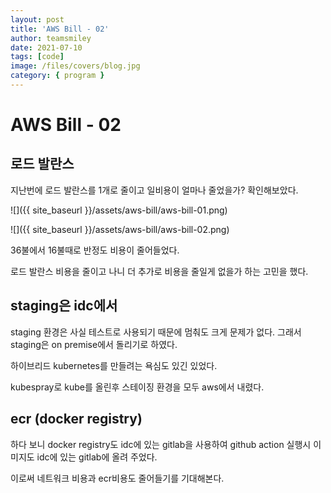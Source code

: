 ```yaml
---
layout: post
title: 'AWS Bill - 02'
author: teamsmiley
date: 2021-07-10
tags: [code]
image: /files/covers/blog.jpg
category: { program }
---
```


# AWS Bill - 02

## 로드 발란스

지난번에 로드 발란스를 1개로 줄이고 일비용이 얼마나 줄었을가? 확인해보았다.

![]({{ site_baseurl }}/assets/aws-bill/aws-bill-01.png)

![]({{ site_baseurl }}/assets/aws-bill/aws-bill-02.png)

36불에서 16불때로 반정도 비용이 줄어들었다.

로드 발란스 비용을 줄이고 나니 더 추가로 비용을 줄일게 없을가 하는 고민을 했다.

## staging은 idc에서

staging 환경은 사실 테스트로 사용되기 때문에 멈춰도 크게 문제가 없다. 그래서 staging은 on premise에서 돌리기로 하였다.

하이브리드 kubernetes를 만들려는 욕심도 있긴 있었다.

kubespray로 kube를 올린후 스테이징 환경을 모두 aws에서 내렸다.

## ecr (docker registry)

하다 보니 docker registry도 idc에 있는 gitlab을 사용하여 github action 실행시 이미지도 idc에 있는 gitlab에 올려 주었다.

이로써 네트워크 비용과 ecr비용도 줄어들기를 기대해본다.
